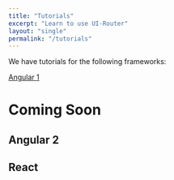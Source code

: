 ```yaml
---
title: "Tutorials"
excerpt: "Learn to use UI-Router"
layout: "single"
permalink: "/tutorials"
---
```


We have tutorials for the following frameworks: 


[Angular 1](/tutorial/ng1/)

# Coming Soon

## Angular 2

## React


